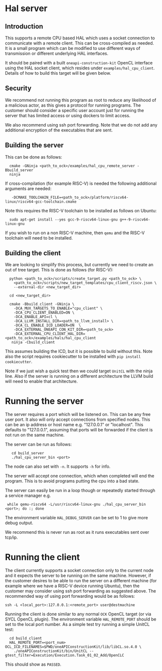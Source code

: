 # Hal server

## Introduction

This supports a remote CPU based HAL which uses a socket connection to
communicate with a remote client. This can be cross-compiled as needed. It is a
small program which can be modified to use different ways of
transmission or different underlying HAL interfaces.

It should be paired with a built `oneapi-construction-kit` OpenCL interface using
the HAL socket client, which resides under `examples/hal_cpu_client`. Details of
how to build this target will be given below.

## Security

We recommend not running this program as root to reduce any likelihood of a
malicious actor, as this gives a protocol for running programs. The customer
should consider a specific user account just for running the server that has
limited access or using dockers to limit access.

We also recommend using ssh port forwarding. Note that we do not add any
additional encryption of the executables that are sent.

## Building the server

This can be done as follows:

```
  cmake -GNinja <path_to_ock>/examples/hal_cpu_remote_server -Bbuild_server
  ninja
```

If cross-compilation (for example RISC-V) is needed the following additional arguments are needed:

```
   -DCMAKE_TOOLCHAIN_FILE=<path_to_ock>/platform/riscv64-linux/riscv64-gcc-toolchain.cmake
```

Note this requires the RISC-V toolchain to be installed as follows on Ubuntu:

```
  sudo apt-get install --yes gcc-9-riscv64-linux-gnu g++-9-riscv64-linux-gnu
```

If you wish to run on a non RISC-V machine, then `qemu` and the RISC-V toolchain will need to be installed.

## Building the client

We are looking to simplify this process, but currently we need to create an out
of tree target. This is done as follows (for RISC-V):

```
  python <path_to_ock>/scripts/create_target.py <path_to_ock> \
    <path_to_ock>/scripts/new_target_templates/cpu_client_riscv.json \
    --external-dir <new_target_dir>

  cd <new_target_dir>

  cmake -Bbuild_client -GNinja \
    -DCA_MUX_TARGETS_TO_ENABLE="cpu_client" \
    -DCA_CPU_CLIENT_ENABLED=ON \
    -DCA_ENABLE_API=cl \
    -DCA_LLVM_INSTALL_DIR=<path_to_llvm_install> \
    -DCA_CL_ENABLE_ICD_LOADER=ON  \
    -DCA_EXTERNAL_ONEAPI_CON_KIT_DIR=<path_to_ock> 
    -DCA_EXTERNAL_CPU_CLIENT_HAL_DIR=<path_to_ock>/examples/hals/hal_cpu_client
   ninja -Cbuild_client
```

This assumes building the ICD, but it is possible to build without this. Note
also the script requires cookiecutter to be installed with `pip install
cookiecutter`.

Note if we just wish a quick test then we could target `UnitCL` with the ninja
line. Also if the server is running on a different architecture the LLVM build
will need to enable that architecture.

# Running the server

The server requires a port which will be listened on. This can be any free user
port. It also will only accept connections from specified nodes. This can be an
ip address or host name e.g. "127.0.0.1" or "localhost". This defaults to
"127.0.0.1", assuming that ports will be forwarded if the client is not run on
the same machine.

The server can be run as follows:

```
   cd build_server
   ./hal_cpu_server_bin <port>
```
The node can also set with `-n`. It supports `-h` for info.

The server will accept one connection, which when completed will end the
program. This is to avoid programs putting the cpu into a bad state.

The server can easily be run in a loop though or repeatedly started through a service manager e.g.

```
 while qemu-riscv64 -L/usr/riscv64-linux-gnu ./hal_cpu_server_bin <port>; do :; done
```

The environment variable `HAL_DEBUG_SERVER` can be set to 1 to give more debug output.

We recommend this is never run as root as it runs executables sent over tcp/ip.

# Running the client

The client currently supports a socket connection only to the current node and
it expects the server to be running on the same machine. However, if the
customer desires to be able to run the server on a different machine (for
example where we have a RISC-V device running Ubuntu), then the customer may
consider using ssh port forwarding as suggested above. The recommended way of
using port forwarding would be as follows:

```
ssh -L <local_port>:127.0.0.1:<remote_port> user@destmachine
```

Running the client is done similar to any normal `OCK` OpenCL target (or via
SYCL OpenCL plugin). The environment variable `HAL_REMOTE_PORT` should be set to
the local port number. As a simple test try running a simple UnitCL test:

```
  cd build_client
  HAL_REMOTE_PORT=<port_num> OCL_ICD_FILENAMES=$PWD/oneAPIConstructionKit/lib/libCL.so.4.0 \
    ./oneAPIConstructionKit/bin/UnitCL --gtest_filter=Execution/Execution.Task_01_02_Add/OpenCLC
```
This should show as `PASSED`.
